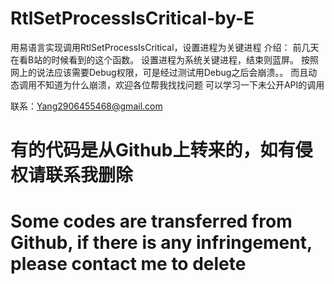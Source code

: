 # RtlSetProcessIsCritical-by-E
用易语言实现调用RtlSetProcessIsCritical，设置进程为关键进程
介绍：
前几天在看B站的时候看到的这个函数。
设置进程为系统关键进程，结束则蓝屏。
按照网上的说法应该需要Debug权限，可是经过测试用Debug之后会崩溃。。
而且动态调用不知道为什么崩溃，欢迎各位帮我找找问题
可以学习一下未公开API的调用


联系：Yang2906455468@gmail.com

# 有的代码是从Github上转来的，如有侵权请联系我删除
# Some codes are transferred from Github, if there is any infringement, please contact me to delete
